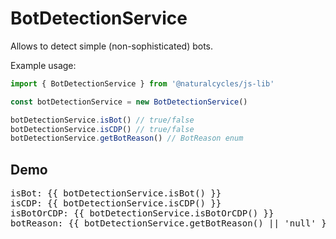 # BotDetectionService <Badge text="experimental" type="warning"/>

Allows to detect simple (non-sophisticated) bots.

Example usage:

```ts
import { BotDetectionService } from '@naturalcycles/js-lib'

const botDetectionService = new BotDetectionService()

botDetectionService.isBot() // true/false
botDetectionService.isCDP() // true/false
botDetectionService.getBotReason() // BotReason enum
```

## Demo

<script setup>
import {BotDetectionService} from "../packages/js-lib";
const botDetectionService = new BotDetectionService()
</script>

<pre>
isBot: {{ botDetectionService.isBot() }}
isCDP: {{ botDetectionService.isCDP() }}
isBotOrCDP: {{ botDetectionService.isBotOrCDP() }}
botReason: {{ botDetectionService.getBotReason() || 'null' }}
</pre>
